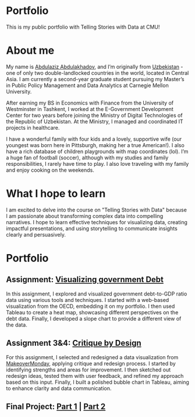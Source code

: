 # Portfolio
This is my public portfolio with Telling Stories with Data at CMU!

# About me
My name is [Abdulaziz Abdulakhadov](https://www.linkedin.com/in/aabdulakhadov/), and I’m originally from [Uzbekistan](https://www.youtube.com/watch?v=fvY0B4k5Pz8) - one of only two double-landlocked countries in the world, located in Central Asia. I am currently a second-year graduate student pursuing my Master’s in Public Policy Management and Data Analytics at Carnegie Mellon University.

After earning my BS in Economics with Finance from the University of Westminster in Tashkent, I worked at the E-Government Development Center for two years before joining the Ministry of Digital Technologies of the Republic of Uzbekistan. At the Ministry, I managed and coordinated IT projects in healthcare.

I have a wonderful family with four kids and a lovely, supportive wife (our youngest was born here in Pittsburgh, making her a true American!). I also have a rich database of children playgrounds with map coordinates (lol). I’m a huge fan of football (soccer), although with my studies and family responsibilities, I rarely have time to play. I also love traveling with my family and enjoy cooking on the weekends.

# What I hope to learn
I am excited to delve into the course on "Telling Stories with Data" because I am passionate about transforming complex data into compelling narratives. I hope to learn effective techniques for visualizing data, creating impactful presentations, and using storytelling to communicate insights clearly and persuasively.

# Portfolio
## Assignment: [Visualizing government Debt](/visualizing-government-debt.md)
In this assignment, I explored and visualized government debt-to-GDP ratio data using various tools and techniques. I started with a web-based visualization from the OECD, embedding it on my portfolio. I then used Tableau to create a heat map, showcasing different perspectives on the debt data. Finally, I developed a slope chart to provide a different view of the data.

## Assignment 3&4: [Critique by Design](/critique-by-design.md)
For this assignment, I selected and redesigned a data visualization from [MakeoverMonday](https://makeovermonday.co.uk/), applying critique and redesign process. I started by identifying strengths and areas for improvement. I then sketched out redesign ideas, tested them with user feedback, and refined my approach based on this input. Finally, I built a polished bubble chart in Tableau, aiming to enhance clarity and data communication.

## Final Project: [Part 1](/Final-project-part1.md) | [Part 2](/Final-project-part2.md)
